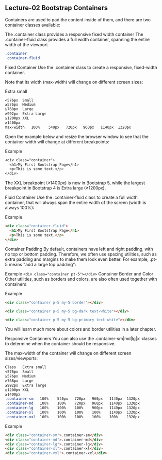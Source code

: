 ## Lecture-02 Bootstrap Containers

Containers are used to pad the content inside of them, and there are two container classes available:

The .container class provides a responsive fixed width container
The .container-fluid class provides a full width container, spanning the entire width of the viewport

```css
.container
.container-fluid
```

Fixed Container
Use the .container class to create a responsive, fixed-width container.

Note that its width (max-width) will change on different screen sizes:

Extra small

```css
<576px	Small
≥576px	Medium
≥768px	Large
≥992px	Extra Large
≥1200px	XXL
≥1400px
max-width	100%	540px	720px	960px	1140px	1320px
```

Open the example below and resize the browser window to see that the container width will change at different breakpoints:

Example

```css
<div class="container">
  <h1>My First Bootstrap Page</h1>
  <p>This is some text.</p>
</div>
```

The XXL breakpoint (≥1400px) is new in Bootstrap 5, while the largest breakpoint in Bootstrap 4 is Extra large (≥1200px).

Fluid Container
Use the .container-fluid class to create a full width container, that will always span the entire width of the screen (width is always 100%):

Example

```html
<div class="container-fluid">
  <h1>My First Bootstrap Page</h1>
  <p>This is some text.</p>
</div>
```

Container Padding
By default, containers have left and right padding, with no top or bottom padding. Therefore, we often use spacing utilities, such as extra padding and margins to make them look even better. For example, .pt-5 means "add a large top padding":

Example
```<div class="container pt-5"></div>```
Container Border and Color
Other utilities, such as borders and colors, are also often used together with containers:

Example

```html
<div class="container p-5 my-5 border"></div>

<div class="container p-5 my-5 bg-dark text-white"></div>

<div class="container p-5 my-5 bg-primary text-white"></div>
```

You will learn much more about colors and border utilities in a later chapter.

Responsive Containers
You can also use the .container-sm|md|lg|xl classes to determine when the container should be responsive.

The max-width of the container will change on different screen sizes/viewports:

```css
Class	Extra small
<576px	Small
≥576px	Medium
≥768px	Large
≥992px	Extra large
≥1200px	XXL
≥1400px
.container-sm	100%	540px	720px	960px	1140px	1320px
.container-md	100%	100%	720px	960px	1140px	1320px
.container-lg	100%	100%	100%	960px	1140px	1320px
.container-xl	100%	100%	100%	100%	1140px	1320px
.container-xxl	100%	100%	100%	100%	100%	1320px
```

Example

```html
<div class="container-sm">.container-sm</div>
<div class="container-md">.container-md</div>
<div class="container-lg">.container-lg</div>
<div class="container-xl">.container-xl</div>
<div class="container-xxl">.container-xxl</div>
```